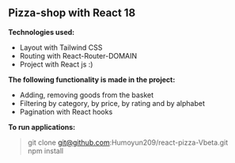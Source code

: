 ## Pizza-shop with React 18

**Technologies used:**
- Layout with Tailwind CSS
- Routing with React-Router-DOMAIN
- Project with React js :)

**The following functionality is made in the project:**
- Adding, removing goods from the basket
- Filtering by category, by price, by rating and by alphabet
- Pagination with React hooks

**To run applications:**

> git clone git@github.com:Humoyun209/react-pizza-Vbeta.git <br>
> npm install


